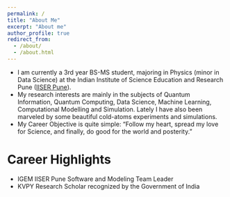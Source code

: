 ```yaml
---
permalink: /
title: "About Me"
excerpt: "About me"
author_profile: true
redirect_from: 
  - /about/
  - /about.html
---
```


- I am currently a 3rd year BS-MS student, majoring in Physics (minor in Data Science) at the Indian Institute of Science Education and Research Pune ([IISER Pune](http://www.iiserpune.ac.in/)). 
- My research interests are mainly in the subjects of Quantum Information, Quantum Computing, Data Science, Machine Learning, Computational Modelling and Simulation. Lately I have also been marveled by some beautiful cold-atoms experiments and simulations.
- My Career Objective is quite simple: “Follow my heart, spread my love for Science, and finally, do good for the world and posterity.” 

# Career Highlights

- IGEM IISER Pune Software and Modeling Team Leader
- KVPY Research Scholar recognized by the Government of India

